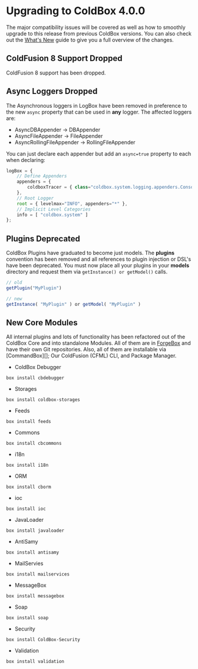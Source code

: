 # Upgrading to ColdBox 4.0.0

The
major compatibility issues will be covered as well as how to smoothly
upgrade to this release from previous ColdBox versions. You can also
check out the [What's New](whats_new_with_400.md) guide to give you a full
overview of the changes.

## ColdFusion 8 Support Dropped

ColdFusion 8 support has been dropped.

## Async Loggers Dropped

The Asynchronous loggers in LogBox have been removed in preference to
the new `async` property that can be used in **any** logger. The
affected loggers are:

-   AsyncDBAppender -\> DBAppender
-   AsyncFileAppender -\> FileAppender
-   AsyncRollingFileAppender -\> RollingFileAppender

You can just declare each appender but add an `async=true`
property to each when declaring:

```javascript
logBox = {
    // Define Appenders
    appenders = {
        coldboxTracer = { class="coldbox.system.logging.appenders.ConsoleAppender",properties={async:true} }
    },
    // Root Logger
    root = { levelmax="INFO", appenders="*" },
    // Implicit Level Categories
    info = [ "coldbox.system" ]
};
```

## Plugins Deprecated

ColdBox Plugins have graduated to become just models. The **plugins**
convention has been removed and all references to plugin injection or
DSL's have been deprecated. You must now place all your plugins in your
**models** directory and request them via `getInstance() or
getModel()` calls.

```javascript
// old
getPlugin("MyPlugin")

// new
getInstance( "MyPlugin" ) or getModel( "MyPlugin" )
```

## New Core Modules

All internal plugins and lots of functionality has been refactored out
of the ColdBox Core and into standalone Modules. All of them are in
[ForgeBox](http://www.coldbox.org/forgebox) and have their own Git repositories. Also, all of them are
installable via [CommandBox][]; Our ColdFusion (CFML) CLI, and Package
Manager.

-   ColdBox Debugger

``` {.coldfusion}
box install cbdebugger
```

-   Storages

``` {.coldfusion}
box install coldbox-storages
```

-   Feeds

``` {.coldfusion}
box install feeds
```

-   Commons

``` {.coldfusion}
box install cbcommons
```

-   i18n

``` {.coldfusion}
box install i18n
```

-   ORM

``` {.coldfusion}
box install cborm
```

-   ioc

``` {.coldfusion}
box install ioc
```

-   JavaLoader

``` {.coldfusion}
box install javaloader
```

-   AntiSamy

``` {.coldfusion}
box install antisamy
```

-   MailServies

``` {.coldfusion}
box install mailservices
```

-   MessageBox

``` {.coldfusion}
box install messagebox
```

-   Soap

``` {.coldfusion}
box install soap
```

-   Security

``` {.coldfusion}
box install ColdBox-Security
```

-   Validation

``` {.coldfusion}
box install validation
```
